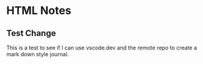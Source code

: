 # HTML Notes

## Test Change

This is a test to see if I can use vscode.dev and the remote repo to create a mark down style journal.
